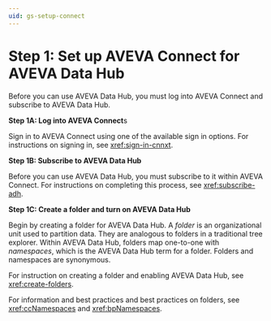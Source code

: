 ```yaml
---
uid: gs-setup-connect
---
```


# Step 1: Set up AVEVA Connect for AVEVA Data Hub

Before you can use AVEVA Data Hub, you must log into AVEVA Connect and subscribe to AVEVA Data Hub.

**Step 1A: Log into AVEVA Connect**s

Sign in to AVEVA Connect using one of the available sign in options. For instructions on signing in, see <xref:sign-in-cnnxt>.

**Step 1B: Subscribe to AVEVA Data Hub**

Before you can use AVEVA Data Hub, you must subscribe to it within AVEVA Connect. For instructions on completing this process, see <xref:subscribe-adh>.

**Step 1C: Create a folder and turn on AVEVA Data Hub**

Begin by creating a folder for AVEVA Data Hub. A *folder* is an organizational unit used to partition data. They are analogous to folders in a traditional tree explorer. Within AVEVA Data Hub, folders map one-to-one with _namespaces_, which is the AVEVA Data Hub term for a folder. Folders and namespaces are synonymous.

For instruction on creating a folder and enabling AVEVA Data Hub, see <xref:create-folders>.

For information and best practices and best practices on folders, see <xref:ccNamespaces> and <xref:bpNamespaces>.